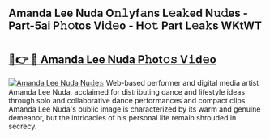 ## Amanda Lee Nuda O𝚗𝚕yf𝚊ns L𝚎a𝚔ed N𝚞𝚍es - Part-5ai P𝚑𝚘tos Vi𝚍𝚎o - H𝚘𝚝 Part L𝚎a𝚔s WKtWT

# <h2><a href="http://kfcmp0r.oniu.top/?m=Amanda+Lee+Nuda">🔗👉 🔴 Amanda Lee Nuda P𝚑ot𝚘𝚜 V𝚒d𝚎o</a></h2>

[![Amanda Lee Nuda Nu𝚍e𝚜](https://i.imgur.com/0qMVB7G.gif)](http://kfcmp0r.oniu.top/?m=Amanda+Lee+Nuda)
Web-based performer and digital media artist Amanda Lee Nuda, acclaimed for distributing dance and lifestyle ideas through solo and collaborative dance performances and compact clips. Amanda Lee Nuda's public image is characterized by its warm and genuine demeanor, but the intricacies of his personal life remain shrouded in secrecy.  
